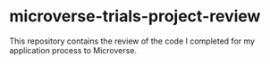 # microverse-trials-project-review
This repository contains the review of the code I completed for my application process to Microverse.
